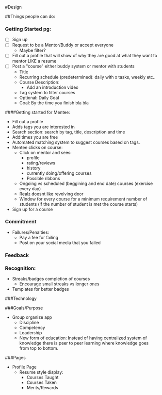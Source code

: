 #Design

##Things people can do:

### Getting Started pg:

* [ ] Sign up
* [ ] Request to be a Mentor/Buddy or accept everyone
    * Maybe filter?
* [ ] Fill out a profile that will show of why they are good at what they want to mentor LIKE a resume
* [ ] Post a "course" either buddy system or mentor with students
    * Title
    * Recurring schedule (predetermined): daily with x tasks, weekly etc..
    * Course Description:
        * Add an introduction video
    * Tag system to filter courses
    * Optional: Daily Goal
    * Goal: By the time you finish bla bla

####Getting started for Mentee:

* Fill out a profile
* Adds tags you are interested in
* Search section: search by tag, title, description and time
* Add times you are free
* Automated matching system to suggest courses based on tags.
* Mentee clicks on course: 
    * Click on mentor and sees: 
        * profile
        * rating/reviews
        * history
        * currently doing/offering courses
        * Possible ribbons
    * Ongoing vs scheduled (beggining and end date) courses (exercise every day)
    * Realz doesnt like revolving door
    * Window for every course for a minimum requirement number of students (if the number of student is met the     course starts)
* Sign up for a course

### Commitment

* Failures/Penalties:
    * Pay a fee for failing
    * Post on your social media that you failed

### Feedback

### Recognition:

* Streaks/badges completion of courses
    * Encourage small streaks vs longer ones
* Templates for better badges


###Technology

###Goals/Purpose
* Group organize app
    * Discipline
    * Competency
    * Leadership
    * New form of education: Instead of having centralized system of knowledge there is
        peer to peer learning where knowledge goes from top to bottom.

###Pages
* Profile Page
    * Resume style display:
        * Courses Taught
        * Courses Taken
        * Merits/Rewards








